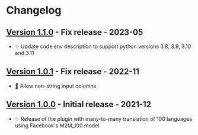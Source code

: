# Changelog

## [Version 1.1.0](https://github.com/dataiku/dss-plugin-nlp-offline-translation/releases/tag/v1.1.0) - Fix release - 2023-05

- ✨ Update code env description to support python versions 3.8, 3.9, 3.10 and 3.11

## [Version 1.0.1](https://github.com/dataiku/dss-plugin-nlp-offline-translation/releases/tag/v1.0.1) - Fix release - 2022-11

- 👾 Allow non-string input columns

## [Version 1.0.0](https://github.com/dataiku/dss-plugin-nlp-offline-translation/releases/tag/v1.0.0) - Initial release - 2021-12

- ✨ Release of the plugin with many-to-many translation of 100 languages using Facebook's M2M_100 model
